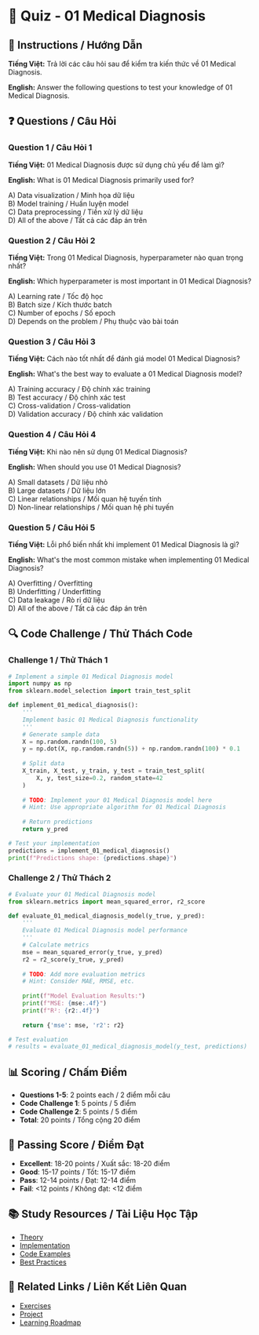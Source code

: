 # 🧠 Quiz - 01 Medical Diagnosis

## 📝 Instructions / Hướng Dẫn

**Tiếng Việt:** Trả lời các câu hỏi sau để kiểm tra kiến thức về 01 Medical Diagnosis.

**English:** Answer the following questions to test your knowledge of 01 Medical Diagnosis.

## ❓ Questions / Câu Hỏi

### Question 1 / Câu Hỏi 1
**Tiếng Việt:** 01 Medical Diagnosis được sử dụng chủ yếu để làm gì?

**English:** What is 01 Medical Diagnosis primarily used for?

A) Data visualization / Minh họa dữ liệu  
B) Model training / Huấn luyện model  
C) Data preprocessing / Tiền xử lý dữ liệu  
D) All of the above / Tất cả các đáp án trên

### Question 2 / Câu Hỏi 2
**Tiếng Việt:** Trong 01 Medical Diagnosis, hyperparameter nào quan trọng nhất?

**English:** Which hyperparameter is most important in 01 Medical Diagnosis?

A) Learning rate / Tốc độ học  
B) Batch size / Kích thước batch  
C) Number of epochs / Số epoch  
D) Depends on the problem / Phụ thuộc vào bài toán

### Question 3 / Câu Hỏi 3
**Tiếng Việt:** Cách nào tốt nhất để đánh giá model 01 Medical Diagnosis?

**English:** What's the best way to evaluate a 01 Medical Diagnosis model?

A) Training accuracy / Độ chính xác training  
B) Test accuracy / Độ chính xác test  
C) Cross-validation / Cross-validation  
D) Validation accuracy / Độ chính xác validation

### Question 4 / Câu Hỏi 4
**Tiếng Việt:** Khi nào nên sử dụng 01 Medical Diagnosis?

**English:** When should you use 01 Medical Diagnosis?

A) Small datasets / Dữ liệu nhỏ  
B) Large datasets / Dữ liệu lớn  
C) Linear relationships / Mối quan hệ tuyến tính  
D) Non-linear relationships / Mối quan hệ phi tuyến

### Question 5 / Câu Hỏi 5
**Tiếng Việt:** Lỗi phổ biến nhất khi implement 01 Medical Diagnosis là gì?

**English:** What's the most common mistake when implementing 01 Medical Diagnosis?

A) Overfitting / Overfitting  
B) Underfitting / Underfitting  
C) Data leakage / Rò rỉ dữ liệu  
D) All of the above / Tất cả các đáp án trên

## 🔍 Code Challenge / Thử Thách Code

### Challenge 1 / Thử Thách 1
```python
# Implement a simple 01 Medical Diagnosis model
import numpy as np
from sklearn.model_selection import train_test_split

def implement_01_medical_diagnosis():
    '''
    Implement basic 01 Medical Diagnosis functionality
    '''
    # Generate sample data
    X = np.random.randn(100, 5)
    y = np.dot(X, np.random.randn(5)) + np.random.randn(100) * 0.1
    
    # Split data
    X_train, X_test, y_train, y_test = train_test_split(
        X, y, test_size=0.2, random_state=42
    )
    
    # TODO: Implement your 01 Medical Diagnosis model here
    # Hint: Use appropriate algorithm for 01 Medical Diagnosis
    
    # Return predictions
    return y_pred

# Test your implementation
predictions = implement_01_medical_diagnosis()
print(f"Predictions shape: {predictions.shape}")
```

### Challenge 2 / Thử Thách 2
```python
# Evaluate your 01 Medical Diagnosis model
from sklearn.metrics import mean_squared_error, r2_score

def evaluate_01_medical_diagnosis_model(y_true, y_pred):
    '''
    Evaluate 01 Medical Diagnosis model performance
    '''
    # Calculate metrics
    mse = mean_squared_error(y_true, y_pred)
    r2 = r2_score(y_true, y_pred)
    
    # TODO: Add more evaluation metrics
    # Hint: Consider MAE, RMSE, etc.
    
    print(f"Model Evaluation Results:")
    print(f"MSE: {mse:.4f}")
    print(f"R²: {r2:.4f}")
    
    return {'mse': mse, 'r2': r2}

# Test evaluation
# results = evaluate_01_medical_diagnosis_model(y_test, predictions)
```

## 📊 Scoring / Chấm Điểm

- **Questions 1-5**: 2 points each / 2 điểm mỗi câu
- **Code Challenge 1**: 5 points / 5 điểm
- **Code Challenge 2**: 5 points / 5 điểm
- **Total**: 20 points / Tổng cộng 20 điểm

## 🎯 Passing Score / Điểm Đạt

- **Excellent**: 18-20 points / Xuất sắc: 18-20 điểm
- **Good**: 15-17 points / Tốt: 15-17 điểm  
- **Pass**: 12-14 points / Đạt: 12-14 điểm
- **Fail**: <12 points / Không đạt: <12 điểm

## 📚 Study Resources / Tài Liệu Học Tập

- [Theory](./THEORY_01_medical_diagnosis.md)
- [Implementation](./IMPLEMENTATION_01_medical_diagnosis.md)
- [Code Examples](./CODE_EXAMPLES_01_medical_diagnosis.md)
- [Best Practices](./BEST_PRACTICES_01_medical_diagnosis.md)

## 🔗 Related Links / Liên Kết Liên Quan

- [Exercises](./EXERCISES_01_medical_diagnosis.md)
- [Project](./PROJECT_01_medical_diagnosis.md)
- [Learning Roadmap](./LEARNING_ROADMAP_01_medical_diagnosis.md)
